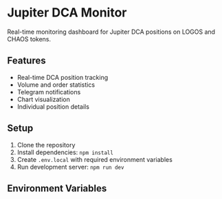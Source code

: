 # Jupiter DCA Monitor

Real-time monitoring dashboard for Jupiter DCA positions on LOGOS and CHAOS tokens.

## Features
- Real-time DCA position tracking
- Volume and order statistics
- Telegram notifications
- Chart visualization
- Individual position details

## Setup
1. Clone the repository
2. Install dependencies: `npm install`
3. Create `.env.local` with required environment variables
4. Run development server: `npm run dev`

## Environment Variables
